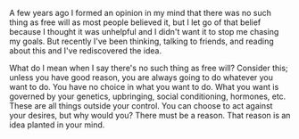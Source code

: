 A few years ago I formed an opinion in my mind that there was no such thing as free will as most people believed it, but I let go of that belief because I thought it was unhelpful and I didn't want it to stop me chasing my goals. But recently I've been thinking, talking to friends, and reading about this and I've rediscovered the idea.

What do I mean when I say there's no such thing as free will? Consider this; unless you have good reason, you are always going to do whatever you want to do. You have no choice in what you want to do. What you want is governed by your genetics, upbringing, social conditioning, hormones, etc. These are all things outside your control. You can choose to act against your desires, but why would you? There must be a reason. That reason is an idea planted in your mind.
